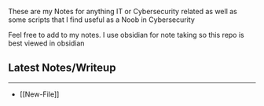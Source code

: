These are my Notes for anything IT or Cybersecurity related as well as some scripts that I find useful as a Noob in Cybersecurity

Feel free to add to my notes. I use obsidian for note taking so this repo is best viewed in obsidian

## Latest Notes/Writeup
---
 - [[New-File]] 